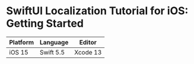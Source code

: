 # SwiftUI Localization Tutorial for iOS: Getting Started

| Platform | Language | Editor |
| --- | --- | --- |
| iOS 15 | Swift 5.5 | Xcode 13 |# SwiftUI-Tutorial-Navigation

